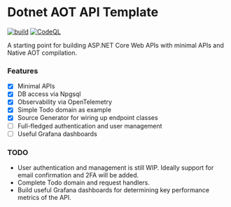 # Dotnet AOT API Template

[![build](https://github.com/ryanseipp/dotnet-aot-api/actions/workflows/build.yml/badge.svg)](https://github.com/ryanseipp/dotnet-aot-api/actions/workflows/build.yml)
[![CodeQL](https://github.com/ryanseipp/dotnet-aot-api/actions/workflows/codeql.yml/badge.svg)](https://github.com/ryanseipp/dotnet-aot-api/actions/workflows/codeql.yml)

A starting point for building ASP.NET Core Web APIs with minimal APIs and Native AOT compilation.

### Features

- [x] Minimal APIs
- [x] DB access via Npgsql
- [x] Observability via OpenTelemetry
- [x] Simple Todo domain as example
- [x] Source Generator for wiring up endpoint classes
- [ ] Full-fledged authentication and user management
- [ ] Useful Grafana dashboards

### TODO

- User authentication and management is still WIP. Ideally support for email confirmation and 2FA will be added.
- Complete Todo domain and request handlers.
- Build useful Grafana dashboards for determining key performance metrics of the API.
